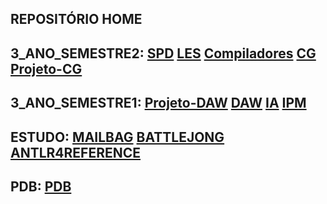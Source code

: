 ## REPOSITÓRIO HOME
## 3_ANO_SEMESTRE2: [SPD](https://github.com/kaiser76936/SPD.git) [LES](https://github.com/Nickurama/doccano.git) [Compiladores](https://github.com/kaiser76936/Compiladores.git) [CG](https://github.com/kaiser76936/CG.git) [Projeto-CG](https://github.com/AfonsoNG03/ProjetoCG.git)
## 3_ANO_SEMESTRE1: [Projeto-DAW](https://github.com/kaiser76936/Projeto-DAW.git) [DAW](https://github.com/kaiser76936/DAW.git) [IA](https://github.com/kaiser76936/IA.git) [IPM](https://github.com/kaiser76936/IPM.git)
## ESTUDO: [MAILBAG](https://github.com/kaiser76936/Mailbag.git)  [BATTLEJONG](https://github.com/kaiser76936/BattleJong.git) [ANTLR4REFERENCE](https://github.com/lukekras/def-antlr4-ref-code.git)
## PDB: [PDB](https://github.com/kaiser76936/PDB.git)
